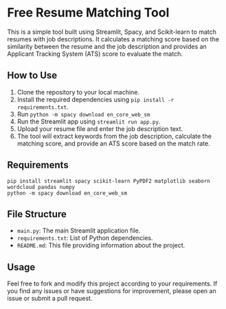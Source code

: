 # Free Resume Matching Tool

This is a simple tool built using Streamlit, Spacy, and Scikit-learn to match resumes with job descriptions. It calculates a matching score based on the similarity between the resume and the job description and provides an Applicant Tracking System (ATS) score to evaluate the match.

## How to Use

1. Clone the repository to your local machine.
2. Install the required dependencies using `pip install -r requirements.txt`.
3. Run `python -m spacy download en_core_web_sm`
4. Run the Streamlit app using `streamlit run app.py`.
5. Upload your resume file and enter the job description text.
6. The tool will extract keywords from the job description, calculate the matching score, and provide an ATS score based on the match rate.

## Requirements

```
pip install streamlit spacy scikit-learn PyPDF2 matplotlib seaborn wordcloud pandas numpy
python -m spacy download en_core_web_sm
```

## File Structure

- `main.py`: The main Streamlit application file.
- `requirements.txt`: List of Python dependencies.
- `README.md`: This file providing information about the project.

## Usage

Feel free to fork and modify this project according to your requirements. If you find any issues or have suggestions for improvement, please open an issue or submit a pull request.
